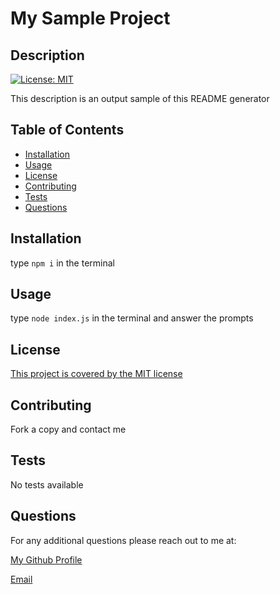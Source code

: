
  # My Sample Project
  
  
  ## Description
  [![License: MIT](https://img.shields.io/badge/License-MIT-yellow.svg)](https://opensource.org/licenses/MIT)

  This description is an output sample of this README generator
  

  
  ## Table of Contents

  - [Installation](#installation)
  - [Usage](#usage)
  - [License](#license)
  - [Contributing](#contributing)
  - [Tests](#tests)
  - [Questions](#questions)
  
  
  
  ## Installation

  type `npm i` in the terminal
  
  
  
  ## Usage

  type `node index.js` in the terminal and answer the prompts
  
    
  ## License
  [This project is covered by the MIT license](https://opensource.org/licenses/MIT)

  
## Contributing

Fork a copy and contact me

  
  
## Tests

No tests available


  
  ## Questions

  For any additional questions please reach out to me at:

  [My Github Profile](https://github.com/AdrianCronin)

  [Email](mailto:acronindev@gmail.com)
  
